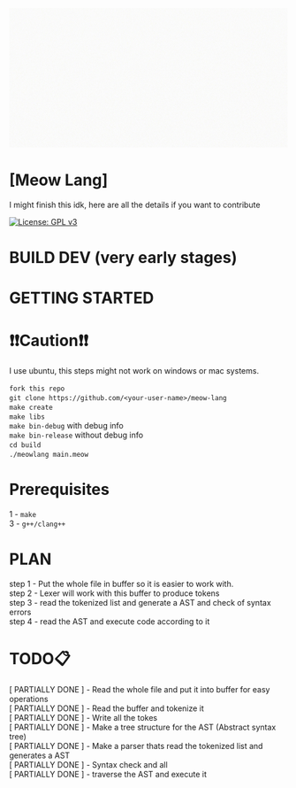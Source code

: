 ![Meow gif](./Meow.gif)

# [Meow Lang]

I might finish this idk, here are all the details if you want to contribute

[![License: GPL v3](https://img.shields.io/badge/License-GPL%20v3-blue.svg)](https://www.gnu.org/licenses/gpl-3.0)

# BUILD DEV (very early stages)

# GETTING STARTED

# ❗❗Caution❗❗
I use ubuntu, this steps might not work on windows or mac systems.

`fork this repo`<br />
`git clone https://github.com/<your-user-name>/meow-lang`<br />
`make create`<br />
`make libs`<br />
`make bin-debug` with debug info<br />
`make bin-release` without debug info<br />
`cd build`<br />
`./meowlang main.meow`<br />

# Prerequisites
1 - `make` <br />
3 - `g++/clang++` <br />

# PLAN
step 1 - Put the whole file in buffer so it is easier to work with.<br>
step 2 - Lexer will work with this buffer to produce tokens<br>
step 3 - read the tokenized list and generate a AST and check of syntax errors<br>
step 4 - read the AST and execute code according to it<br>


# TODO📋
[ PARTIALLY DONE ] - Read the whole file and put it into buffer for easy operations <br />
[ PARTIALLY DONE ] - Read the buffer and tokenize it <br />
[ PARTIALLY DONE ] - Write all the tokes<br />
[ PARTIALLY DONE ] - Make a tree structure for the AST (Abstract syntax tree)<br />
[ PARTIALLY DONE ] - Make a parser thats read the tokenized list and generates a AST <br />
[ PARTIALLY DONE ] - Syntax check and all <br />
[ PARTIALLY DONE ] - traverse the AST and execute it <br />
